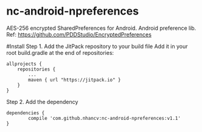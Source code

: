 # nc-android-npreferences
AES-256 encrypted SharedPreferences for Android. Android preference lib. Ref: https://github.com/PDDStudio/EncryptedPreferences

#Install
Step 1. Add the JitPack repository to your build file
Add it in your root build.gradle at the end of repositories:

	allprojects {
		repositories {
			...
			maven { url "https://jitpack.io" }
		}
	}
  
Step 2. Add the dependency

	dependencies {
	        compile 'com.github.nhancv:nc-android-npreferences:v1.1'
	}

